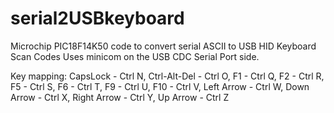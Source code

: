# serial2USBkeyboard

Microchip PIC18F14K50 code to convert serial ASCII to USB HID Keyboard Scan Codes 
Uses minicom on the USB CDC Serial Port side.


Key mapping:
CapsLock     - Ctrl N,
Ctrl-Alt-Del - Ctrl O,
F1           - Ctrl Q,
F2           - Ctrl R,
F5           - Ctrl S,
F6           - Ctrl T,
F9           - Ctrl U,
F10          - Ctrl V,
Left Arrow   - Ctrl W,
Down Arrow   - Ctrl X,
Right Arrow  - Ctrl Y,
Up Arrow     - Ctrl Z
